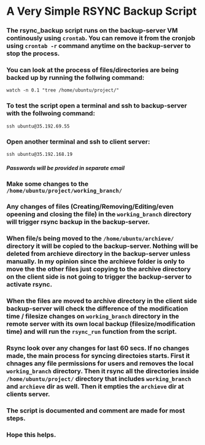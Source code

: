 # A Very Simple RSYNC Backup Script

### The rsync_backup script runs on the backup-server VM continously using `crontab`. You can remove it from the cronjob using `crontab -r` command anytime on the backup-server to stop the process.

### You can look at the process of files/directories are being backed up by running the follwing command:
```console
watch -n 0.1 "tree /home/ubuntu/project/"
 ```

### To test the script open a terminal and ssh to backup-server with the follwoing command:
```console
ssh ubuntu@35.192.69.55
```

### Open another terminal and ssh to client server:
```console
ssh ubuntu@35.192.168.19 
```
##### *Passwords will be provided in separate email*

### Make some changes to the `/home/ubuntu/project/working_branch/` 

### Any changes of files (Creating/Removing/Editing/even opeening and closing the file) in the `working_branch` directory will trigger rsync backup in the backup-server.

### When file/s being moved to the `/home/ubuntu/archieve/` directory it will be copied to the backup-server. Nothing will be deleted from archieve directory in the backup-server unless manually. In my opinion since the archieve folder is only to move the the other files just copying to the archive directory on the client side is not going to trigger the backup-server to activate rsync. 

### When the files are moved to archive directory in the client side backup-server will check the difference of the modification time / filesize changes on `working_branch` directory in the remote server with its own local backup (filesize/modification time) and will run the `rsync_run` function from the script.

### Rsync look over any changes for last 60 secs. If no changes made, the main process for syncing directoies starts. First it chnages any file permissions for users and removes the local `working_branch` directory. Then it rsync all the directories inside `/home/ubuntu/project/` directory that includes `working_branch` and `archieve` dir as well. Then it empties the `archieve` dir at clients server.

### The script is documented and comment are made for most steps.

### Hope this helps.


